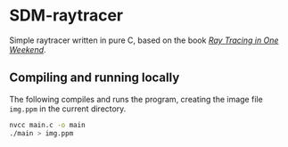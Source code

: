 # SDM-raytracer

Simple raytracer written in pure C, based on the book [_Ray Tracing in One Weekend_](https://raytracing.github.io/books/RayTracingInOneWeekend.html).

## Compiling and running locally
The following compiles and runs the program, creating the image file `img.ppm` in the current directory.

```bash
nvcc main.c -o main
./main > img.ppm
```